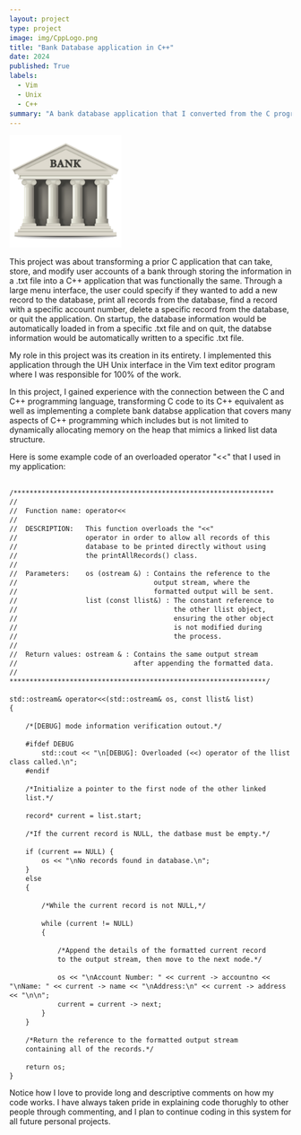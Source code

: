 ```yaml
---
layout: project
type: project
image: img/CppLogo.png
title: "Bank Database application in C++"
date: 2024
published: True
labels:
  - Vim
  - Unix
  - C++
summary: "A bank database application that I converted from the C programming language to the C++ programming language."
---
```


<img width="200px" class="img-fluid" src="../img/bank.png">

This project was about transforming a prior C application that can take, store, and modify user accounts of a bank through storing the information in a .txt file into a C++ application that was functionally the same. Through a large menu interface, the user could specify if they wanted to add a new record to the database, print all records from the database, find a record with a specific account number, delete a specific record from the database, or quit the application. On startup, the database information would be automatically loaded in from a specific .txt file and on quit, the databse information would be automatically written to a specific .txt file. 

My role in this project was its creation in its entirety. I implemented this application through the UH Unix interface in the Vim text editor program where I was responsible for 100% of the work.

In this project, I gained experience with the connection between the C and C++ programming language, transforming C code to its C++ equivalent as well as implementing a complete bank databse application that covers many aspects of C++ programming which includes but is not limited to dynamically allocating memory on the heap that mimics a linked list data structure.

Here is some example code of an overloaded operator "<<" that I used in my application:

```

/*****************************************************************
//
//  Function name: operator<<
//
//  DESCRIPTION:   This function overloads the "<<"
//                 operator in order to allow all records of this
//                 database to be printed directly without using
//                 the printAllRecords() class.
//
//  Parameters:    os (ostream &) : Contains the reference to the
//                                  output stream, where the
//                                  formatted output will be sent.
//                 list (const llist&) : The constant reference to
//                                       the other llist object,
//                                       ensuring the other object
//                                       is not modified during
//                                       the process.
//
//  Return values: ostream & : Contains the same output stream
//                             after appending the formatted data.
//
****************************************************************/

std::ostream& operator<<(std::ostream& os, const llist& list)
{

    /*[DEBUG] mode information verification outout.*/

    #ifdef DEBUG
        std::cout << "\n[DEBUG]: Overloaded (<<) operator of the llist class called.\n";
    #endif

    /*Initialize a pointer to the first node of the other linked
    list.*/

    record* current = list.start;

    /*If the current record is NULL, the datbase must be empty.*/

    if (current == NULL) {
        os << "\nNo records found in database.\n";
    }
    else
    {

        /*While the current record is not NULL,*/

        while (current != NULL)
        {

            /*Append the details of the formatted current record
            to the output stream, then move to the next node.*/

            os << "\nAccount Number: " << current -> accountno << "\nName: " << current -> name << "\nAddress:\n" << current -> address << "\n\n";
            current = current -> next;
        }
    }

    /*Return the reference to the formatted output stream
    containing all of the records.*/

    return os;
}

```

Notice how I love to provide long and descriptive comments on how my code works. I have always taken pride in explaining code thorughly to other people through commenting, and I plan to continue coding in this system for all future personal projects.
